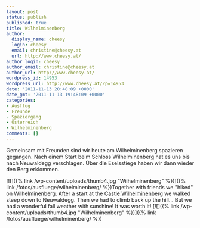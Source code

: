 ```yaml
---
layout: post
status: publish
published: true
title: Wilhelminenberg
author:
  display_name: cheesy
  login: cheesy
  email: christine@cheesy.at
  url: http://www.cheesy.at/
author_login: cheesy
author_email: christine@cheesy.at
author_url: http://www.cheesy.at/
wordpress_id: 14953
wordpress_url: http://www.cheesy.at/?p=14953
date: '2011-11-13 20:48:09 +0000'
date_gmt: '2011-11-13 19:48:09 +0000'
categories:
- Ausflug
- Freunde
- Spaziergang
- Österreich
- Wilhelminenberg
comments: []
---
```

<!--:de-->Gemeinsam mit Freunden sind wir heute am Wilhelminenberg spazieren gegangen. Nach einem Start beim Schloss Wilhelminenberg hat es uns bis nach Neuwaldegg verschlagen. Über die Eselsstiege haben wir dann wieder den Berg erklommen.
[![]({% link /wp-content/uploads/thumb4.jpg "Wilhelminenberg" %})]({% link /fotos/ausfluege/wilhelminenberg/ %})<!--:--><!--:en-->Together with friends we "hiked" on Wilhelminenberg. After a start at the [Castle Wilhelminenberg](http://en.wikipedia.org/wiki/Schloss_Wilhelminenberg) we walked steep down to Neuwaldegg. Then we had to climb back up the hill... But we had a wonderful fall weather with sunshine! It was worth it!
[![]({% link /wp-content/uploads/thumb4.jpg "Wilhelminenberg" %})]({% link /fotos/ausfluege/wilhelminenberg/ %})<!--:-->
